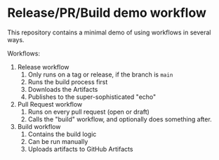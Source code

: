 # Release/PR/Build demo workflow

This repository contains a minimal demo of using workflows in several ways.

Workflows:
1. Release workflow
    1. Only runs on a tag or release, if the branch is `main`
    1. Runs the build process first
    1. Downloads the Artifacts
    1. Publishes to the super-sophisticated "echo"
1. Pull Request workflow
    1. Runs on every pull request (open or draft)
    1. Calls the "build" workflow, and optionally does something after.
1. Build workflow
    1. Contains the build logic
    1. Can be run manually
    1. Uploads artifacts to GitHub Artifacts
